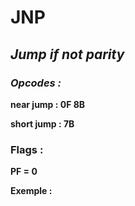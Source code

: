 # JNP

## *Jump if not parity*

### *Opcodes :*

**near jump : 0F 8B**

**short jump : 7B**

### Flags :

**PF = 0**

 

**Exemple :**